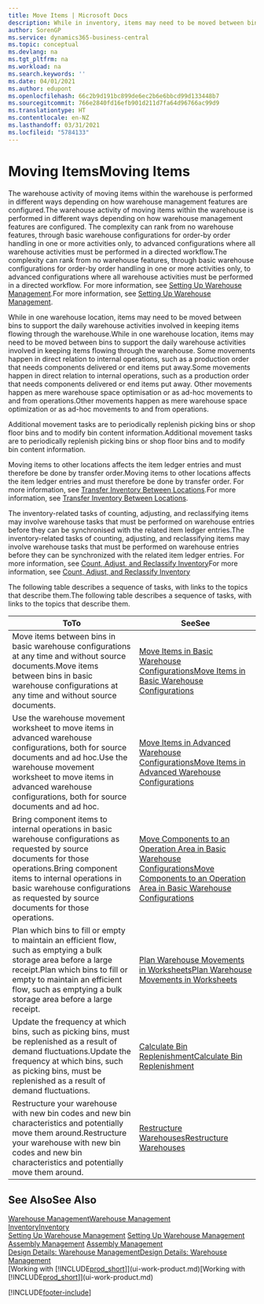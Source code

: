 ```yaml
---
title: Move Items | Microsoft Docs
description: While in inventory, items may need to be moved between bins to support the daily warehouse activities involved in keeping items flowing through the warehouse. Some movements happen in direct relation to internal operations, such as a production order that needs components delivered or end items put away. Other movements happen as mere warehouse space optimisation or as ad-hoc movements to and from operations.
author: SorenGP
ms.service: dynamics365-business-central
ms.topic: conceptual
ms.devlang: na
ms.tgt_pltfrm: na
ms.workload: na
ms.search.keywords: ''
ms.date: 04/01/2021
ms.author: edupont
ms.openlocfilehash: 66c2b9d191bc899de6ec2b6e6bbcd99d133448b7
ms.sourcegitcommit: 766e2840fd16efb901d211d7fa64d96766ac99d9
ms.translationtype: HT
ms.contentlocale: en-NZ
ms.lasthandoff: 03/31/2021
ms.locfileid: "5784133"
---
```

# <a name="moving-items"></a><span data-ttu-id="aa7fd-105">Moving Items</span><span class="sxs-lookup"><span data-stu-id="aa7fd-105">Moving Items</span></span>
<span data-ttu-id="aa7fd-106">The warehouse activity of moving items within the warehouse is performed in different ways depending on how warehouse management features are configured.</span><span class="sxs-lookup"><span data-stu-id="aa7fd-106">The warehouse activity of moving items within the warehouse is performed in different ways depending on how warehouse management features are configured.</span></span> <span data-ttu-id="aa7fd-107">The complexity can rank from no warehouse features, through basic warehouse configurations for order-by order handling in one or more activities only, to advanced configurations where all warehouse activities must be performed in a directed workflow.</span><span class="sxs-lookup"><span data-stu-id="aa7fd-107">The complexity can rank from no warehouse features, through basic warehouse configurations for order-by order handling in one or more activities only, to advanced configurations where all warehouse activities must be performed in a directed workflow.</span></span> <span data-ttu-id="aa7fd-108">For more information, see [Setting Up Warehouse Management](warehouse-setup-warehouse.md).</span><span class="sxs-lookup"><span data-stu-id="aa7fd-108">For more information, see [Setting Up Warehouse Management](warehouse-setup-warehouse.md).</span></span>

<span data-ttu-id="aa7fd-109">While in one warehouse location, items may need to be moved between bins to support the daily warehouse activities involved in keeping items flowing through the warehouse.</span><span class="sxs-lookup"><span data-stu-id="aa7fd-109">While in one warehouse location, items may need to be moved between bins to support the daily warehouse activities involved in keeping items flowing through the warehouse.</span></span> <span data-ttu-id="aa7fd-110">Some movements happen in direct relation to internal operations, such as a production order that needs components delivered or end items put away.</span><span class="sxs-lookup"><span data-stu-id="aa7fd-110">Some movements happen in direct relation to internal operations, such as a production order that needs components delivered or end items put away.</span></span> <span data-ttu-id="aa7fd-111">Other movements happen as mere warehouse space optimisation or as ad-hoc movements to and from operations.</span><span class="sxs-lookup"><span data-stu-id="aa7fd-111">Other movements happen as mere warehouse space optimization or as ad-hoc movements to and from operations.</span></span>

<span data-ttu-id="aa7fd-112">Additional movement tasks are to periodically replenish picking bins or shop floor bins and to modify bin content information.</span><span class="sxs-lookup"><span data-stu-id="aa7fd-112">Additional movement tasks are to periodically replenish picking bins or shop floor bins and to modify bin content information.</span></span>

<span data-ttu-id="aa7fd-113">Moving items to other locations affects the item ledger entries and must therefore be done by transfer order.</span><span class="sxs-lookup"><span data-stu-id="aa7fd-113">Moving items to other locations affects the item ledger entries and must therefore be done by transfer order.</span></span> <span data-ttu-id="aa7fd-114">For more information, see [Transfer Inventory Between Locations](inventory-how-transfer-between-locations.md).</span><span class="sxs-lookup"><span data-stu-id="aa7fd-114">For more information, see [Transfer Inventory Between Locations](inventory-how-transfer-between-locations.md).</span></span>  

<span data-ttu-id="aa7fd-115">The inventory-related tasks of counting, adjusting, and reclassifying items may involve warehouse tasks that must be performed on warehouse entries before they can be synchronised with the related item ledger entries.</span><span class="sxs-lookup"><span data-stu-id="aa7fd-115">The inventory-related tasks of counting, adjusting, and reclassifying items may involve warehouse tasks that must be performed on warehouse entries before they can be synchronized with the related item ledger entries.</span></span> <span data-ttu-id="aa7fd-116">For more information, see [Count, Adjust, and Reclassify Inventory](inventory-how-count-adjust-reclassify.md)</span><span class="sxs-lookup"><span data-stu-id="aa7fd-116">For more information, see [Count, Adjust, and Reclassify Inventory](inventory-how-count-adjust-reclassify.md)</span></span>  

 <span data-ttu-id="aa7fd-117">The following table describes a sequence of tasks, with links to the topics that describe them.</span><span class="sxs-lookup"><span data-stu-id="aa7fd-117">The following table describes a sequence of tasks, with links to the topics that describe them.</span></span>   

|<span data-ttu-id="aa7fd-118">**To**</span><span class="sxs-lookup"><span data-stu-id="aa7fd-118">**To**</span></span>|<span data-ttu-id="aa7fd-119">**See**</span><span class="sxs-lookup"><span data-stu-id="aa7fd-119">**See**</span></span>|  
|------------|-------------|  
|<span data-ttu-id="aa7fd-120">Move items between bins in basic warehouse configurations at any time and without source documents.</span><span class="sxs-lookup"><span data-stu-id="aa7fd-120">Move items between bins in basic warehouse configurations at any time and without source documents.</span></span>|[<span data-ttu-id="aa7fd-121">Move Items in Basic Warehouse Configurations</span><span class="sxs-lookup"><span data-stu-id="aa7fd-121">Move Items in Basic Warehouse Configurations</span></span>](warehouse-how-to-move-items-ad-hoc-in-basic-warehousing.md)|
|<span data-ttu-id="aa7fd-122">Use the warehouse movement worksheet to move items in advanced warehouse configurations, both for source documents and ad hoc.</span><span class="sxs-lookup"><span data-stu-id="aa7fd-122">Use the warehouse movement worksheet to move items in advanced warehouse configurations, both for source documents and ad hoc.</span></span>|[<span data-ttu-id="aa7fd-123">Move Items in Advanced Warehouse Configurations</span><span class="sxs-lookup"><span data-stu-id="aa7fd-123">Move Items in Advanced Warehouse Configurations</span></span>](warehouse-how-to-move-items-in-advanced-warehousing.md)|  
|<span data-ttu-id="aa7fd-124">Bring component items to internal operations in basic warehouse configurations as requested by source documents for those operations.</span><span class="sxs-lookup"><span data-stu-id="aa7fd-124">Bring component items to internal operations in basic warehouse configurations as requested by source documents for those operations.</span></span>|[<span data-ttu-id="aa7fd-125">Move Components to an Operation Area in Basic Warehouse Configurations</span><span class="sxs-lookup"><span data-stu-id="aa7fd-125">Move Components to an Operation Area in Basic Warehouse Configurations</span></span>](warehouse-how-to-move-components-to-an-operation-area-in-basic-warehousing.md)|
|<span data-ttu-id="aa7fd-126">Plan which bins to fill or empty to maintain an efficient flow, such as emptying a bulk storage area before a large receipt.</span><span class="sxs-lookup"><span data-stu-id="aa7fd-126">Plan which bins to fill or empty to maintain an efficient flow, such as emptying a bulk storage area before a large receipt.</span></span>|[<span data-ttu-id="aa7fd-127">Plan Warehouse Movements in Worksheets</span><span class="sxs-lookup"><span data-stu-id="aa7fd-127">Plan Warehouse Movements in Worksheets</span></span>](warehouse-how-to-plan-warehouse-movements-in-worksheets.md)|
|<span data-ttu-id="aa7fd-128">Update the frequency at which bins, such as picking bins, must be replenished as a result of demand fluctuations.</span><span class="sxs-lookup"><span data-stu-id="aa7fd-128">Update the frequency at which bins, such as picking bins, must be replenished as a result of demand fluctuations.</span></span>|[<span data-ttu-id="aa7fd-129">Calculate Bin Replenishment</span><span class="sxs-lookup"><span data-stu-id="aa7fd-129">Calculate Bin Replenishment</span></span>](warehouse-how-to-calculate-bin-replenishment.md)|
|<span data-ttu-id="aa7fd-130">Restructure your warehouse with new bin codes and new bin characteristics and potentially move them around.</span><span class="sxs-lookup"><span data-stu-id="aa7fd-130">Restructure your warehouse with new bin codes and new bin characteristics and potentially move them around.</span></span>|[<span data-ttu-id="aa7fd-131">Restructure Warehouses</span><span class="sxs-lookup"><span data-stu-id="aa7fd-131">Restructure Warehouses</span></span>](warehouse-how-to-restructure-warehouses.md)|  

## <a name="see-also"></a><span data-ttu-id="aa7fd-132">See Also</span><span class="sxs-lookup"><span data-stu-id="aa7fd-132">See Also</span></span>  
[<span data-ttu-id="aa7fd-133">Warehouse Management</span><span class="sxs-lookup"><span data-stu-id="aa7fd-133">Warehouse Management</span></span>](warehouse-manage-warehouse.md)  
[<span data-ttu-id="aa7fd-134">Inventory</span><span class="sxs-lookup"><span data-stu-id="aa7fd-134">Inventory</span></span>](inventory-manage-inventory.md)  
<span data-ttu-id="aa7fd-135">[Setting Up Warehouse Management](warehouse-setup-warehouse.md)   </span><span class="sxs-lookup"><span data-stu-id="aa7fd-135">[Setting Up Warehouse Management](warehouse-setup-warehouse.md)   </span></span>  
<span data-ttu-id="aa7fd-136">[Assembly Management](assembly-assemble-items.md)  </span><span class="sxs-lookup"><span data-stu-id="aa7fd-136">[Assembly Management](assembly-assemble-items.md)  </span></span>  
[<span data-ttu-id="aa7fd-137">Design Details: Warehouse Management</span><span class="sxs-lookup"><span data-stu-id="aa7fd-137">Design Details: Warehouse Management</span></span>](design-details-warehouse-management.md)  
<span data-ttu-id="aa7fd-138">[Working with [!INCLUDE[prod_short](includes/prod_short.md)]](ui-work-product.md)</span><span class="sxs-lookup"><span data-stu-id="aa7fd-138">[Working with [!INCLUDE[prod_short](includes/prod_short.md)]](ui-work-product.md)</span></span>


[!INCLUDE[footer-include](includes/footer-banner.md)]